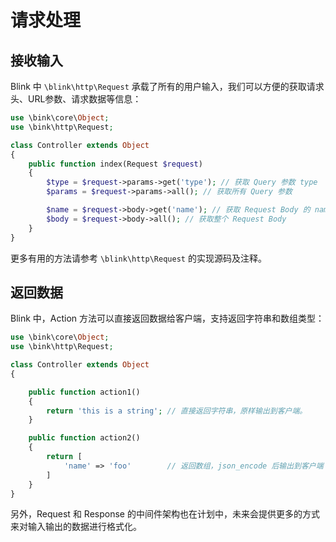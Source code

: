 请求处理
=======

接收输入
--------

Blink 中 `\blink\http\Request` 承载了所有的用户输入，我们可以方便的获取请求头、URL参数、请求数据等信息：

```php
use \bink\core\Object;
use \bink\http\Request;

class Controller extends Object
{
    public function index(Request $request)
    {
        $type = $request->params->get('type'); // 获取 Query 参数 type
        $params = $request->params->all(); // 获取所有 Query 参数

        $name = $request->body->get('name'); // 获取 Request Body 的 name 参数
        $body = $request->body->all(); // 获取整个 Request Body
    }
}
```

更多有用的方法请参考 `\blink\http\Request` 的实现源码及注释。


返回数据
-------

Blink 中，Action 方法可以直接返回数据给客户端，支持返回字符串和数组类型：

```php
use \bink\core\Object;
use \bink\http\Request;

class Controller extends Object
{

    public function action1()
    {
        return 'this is a string'; // 直接返回字符串，原样输出到客户端。
    }

    public function action2()
    {
        return [
            'name' => 'foo'        // 返回数组，json_encode 后输出到客户端
        ]
    }
}
```

另外，Request 和 Response 的中间件架构也在计划中，未来会提供更多的方式来对输入输出的数据进行格式化。
